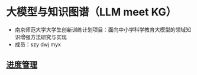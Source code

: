 # 大模型与知识图谱（LLM meet KG）
- 南京师范大学大学生创新训练计划项目：面向中小学科学教育大模型的领域知识增强方法研究与实现
- 成员：szy dwj myx

## [进度管理](https://awszyai.github.io/projects/LLM-meet-KG/LLM-meet-KG.html)




